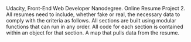 Udacity, Front-End Web Developer Nanodegree. Online Resume Project 2.
All resumes need to include, whether fake or real, the necessary data to comply with the criteria as follows. All sections are built using modular functions that can run in any order. All code for each section is contained within an object for that section. A map that pulls data from the resume.
